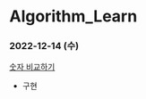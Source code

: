 # Algorithm_Learn
### 2022-12-14 (수)
[숫자 비교하기](https://school.programmers.co.kr/learn/courses/30/lessons/120807)
- 구현
